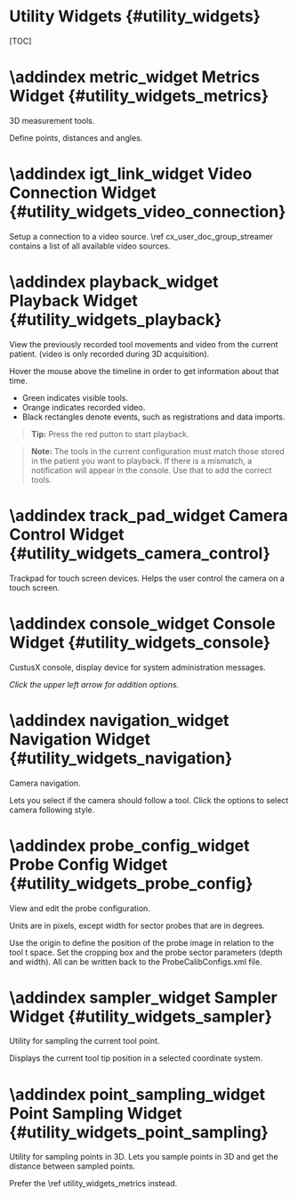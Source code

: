 Utility Widgets {#utility_widgets}
===========================================================

[TOC]


\addindex metric_widget
Metrics Widget {#utility_widgets_metrics}
===========================================================

3D measurement tools.

Define points, distances and angles.



\addindex igt_link_widget
Video Connection Widget {#utility_widgets_video_connection}
===========================================================

Setup a connection to a video source. 
\ref cx_user_doc_group_streamer contains a list of all available video sources.





\addindex playback_widget
Playback Widget {#utility_widgets_playback}
===========================================================

View the previously recorded tool movements and video from the current patient.
(video is only recorded during 3D acquisition).

Hover the mouse above the timeline in order to get information about that time. 

- Green indicates visible tools.
- Orange indicates recorded video.
- Black rectangles denote events, such as registrations and data imports.

> **Tip:** Press the red putton to start playback.

> **Note:** The tools in the current configuration must match those stored in the 
> patient you want to playback. If there is a mismatch, a notification will appear
> in the console. Use that to add the correct tools.




\addindex track_pad_widget
Camera Control Widget {#utility_widgets_camera_control}
===========================================================
Trackpad for touch screen devices.
Helps the user control the camera on a touch screen.




\addindex console_widget
Console Widget {#utility_widgets_console}
===========================================================
CustusX console, display device for system administration messages.

*Click the upper left arrow for addition options.*



\addindex navigation_widget
Navigation Widget {#utility_widgets_navigation}
===========================================================
Camera navigation.

Lets you select if the camera should follow a tool.
Click the options to select camera following style.



\addindex probe_config_widget
Probe Config Widget {#utility_widgets_probe_config}
===========================================================
View and edit the probe configuration.

Units are in pixels, except width for sector probes that are in degrees.

Use the origin to define the position of the probe image in relation 
to the tool t space. Set the cropping box and the probe sector parameters 
(depth and width). All can be written back to the ProbeCalibConfigs.xml file.

\addindex sampler_widget
Sampler Widget {#utility_widgets_sampler}
===========================================================
Utility for sampling the current tool point.

Displays the current tool tip position in a selected coordinate system.


\addindex point_sampling_widget
Point Sampling Widget {#utility_widgets_point_sampling}
===========================================================
Utility for sampling points in 3D.
Lets you sample points in 3D and get the distance between sampled points.

Prefer the \ref utility_widgets_metrics instead.
